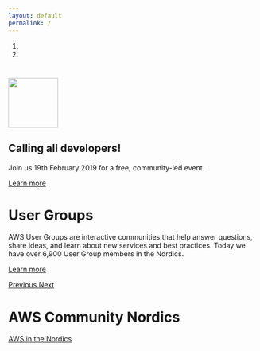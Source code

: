 ```yaml
---
layout: default
permalink: /
---
```


<div id="myCarousel" class="carousel slide" data-ride="carousel">
  <ol class="carousel-indicators">
    <li data-target="#myCarousel" data-slide-to="0" class="active"></li>
    <li data-target="#myCarousel" data-slide-to="1"></li>
  </ol>
  <div class="carousel-inner">
    <div class="carousel-item communityday active">
      <div class="container">
        <div class="carousel-caption text-center">
          <h1><img src="/content/img/awscommunityday-nordics.png" height="100" /></h1>
          <h2 class="mt-4">Calling all developers!</h2>
          <p>Join us 19th February 2019 for a free, community-led event.</p>
          <p class="mt-4"><a class="btn btn-lg btn-primary" href="/communityday/" role="button">Learn more</a></p>
        </div>
      </div>
    </div>
    <div class="carousel-item">
      <div class="container">
        <div class="carousel-caption text-left">
          <h1>User Groups</h1>
          <p>AWS User Groups are interactive communities that help answer questions, share ideas, and learn about new services and best practices. Today we have over 6,900 User Group members in the Nordics.</p>
          <p><a class="btn btn-lg btn-primary" href="/usergroups/" role="button">Learn more</a></p>
        </div>
      </div>
    </div>
  </div>
  <a class="carousel-control-prev" href="#myCarousel" role="button" data-slide="prev">
    <span class="carousel-control-prev-icon" aria-hidden="true"></span>
    <span class="sr-only">Previous</span>
  </a>
  <a class="carousel-control-next" href="#myCarousel" role="button" data-slide="next">
    <span class="carousel-control-next-icon" aria-hidden="true"></span>
    <span class="sr-only">Next</span>
  </a>
</div>

<div class="container">
  <h1>AWS Community Nordics</h1>
  <p><a href="https://aws.amazon.com/nordics/">AWS in the Nordics</a></p>
</div>
